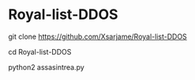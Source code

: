 # Royal-list-DDOS
git clone https://github.com/Xsarjame/Royal-list-DDOS

cd Royal-list-DDOS

python2 assasintrea.py


		 

